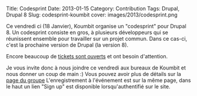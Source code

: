 Title: Codesprint 
Date: 2013-01-15
Category: Contribution 
Tags: Drupal, Drupal 8
Slug: codesprint-koumbit 
cover: images/2013/codesprint.png

<p>Ce vendredi ci (18 Janvier), Koumbit organise un "codesprint" pour Drupal 8. Un codesprint consiste en gros, à plusieurs développeurs qui se réunissent ensemble pour travailler sur un projet commun. Dans ce cas-ci, c'est la prochaine version de Drupal (la version 8).</p>
<p>Encore beaucoup de <a href="http://drupal.org/community-initiatives/drupal-core/">tickets sont ouverts</a> et ont besoin d'attention. </p>
<p>Je vous invite donc à nous joindre ce vendredi aux bureaux de Koumbit et nous donner un coup de main :)
Vous pouvez avoir plus de détails sur la <a href="http://groups.drupal.org/node/272733">page du groupe</a>
L'enregistrement à l'événement est sur la même page, dans le haut un lien "Sign up" est disponible lorsqu'authentifié sur le site.</p>
